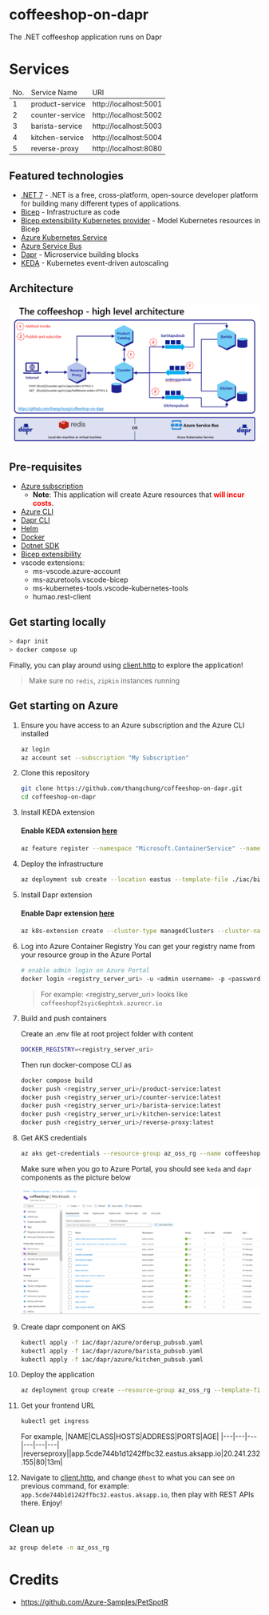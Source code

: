 # coffeeshop-on-dapr

The .NET coffeeshop application runs on Dapr

# Services

<table>
    <thead>
        <td>No.</td>
        <td>Service Name</td>
        <td>URI</td>
    </thead>
    <tr>
        <td>1</td>
        <td>product-service</td>
        <td>http://localhost:5001</td>
    </tr>
    <tr>
        <td>2</td>
        <td>counter-service</td>
        <td>http://localhost:5002</td>
    </tr>
    <tr>
        <td>3</td>
        <td>barista-service</td>
        <td>http://localhost:5003</td>
    </tr>
    <tr>
        <td>4</td>
        <td>kitchen-service</td>
        <td>http://localhost:5004</td>
    </tr>
    <tr>
        <td>5</td>
        <td>reverse-proxy</td>
        <td>http://localhost:8080</td>
    </tr>
</table>

## Featured technologies

- [.NET 7](https://dotnet.microsoft.com/en-us/download/dotnet/7.0) - .NET is a free, cross-platform, open-source developer platform for building many different types of applications.
- [Bicep](https://docs.microsoft.com/en-us/azure/azure-resource-manager/bicep/overview) - Infrastructure as code
- [Bicep extensibility Kubernetes provider](https://learn.microsoft.com/en-us/azure/azure-resource-manager/bicep/bicep-extensibility-kubernetes-provider) - Model Kubernetes resources in Bicep
- [Azure Kubernetes Service](https://docs.microsoft.com/en-us/azure/aks/intro-kubernetes)
- [Azure Service Bus](https://docs.microsoft.com/en-us/azure/service-bus-messaging/service-bus-messaging-overview)
- [Dapr](https://dapr.io) - Microservice building blocks
- [KEDA](https://keda.sh) - Kubernetes event-driven autoscaling

## Architecture

![](assets/coffeeshop_high_level_architecture.png)

## Pre-requisites

- [Azure subscription](https://azure.microsoft.com/free/)
  - **Note**: This application will create Azure resources that <font color=red>**will incur costs**</font>.
- [Azure CLI](https://docs.microsoft.com/cli/azure/install-azure-cli)
- [Dapr CLI](https://docs.dapr.io/getting-started/install-dapr-cli/)
- [Helm](https://helm.sh/docs/intro/install/)
- [Docker](https://docs.docker.com/get-docker/)
- [Dotnet SDK](https://dotnet.microsoft.com/download/dotnet/)
- [Bicep extensibility](https://learn.microsoft.com/en-us/azure/azure-resource-manager/bicep/bicep-extensibility-kubernetes-provider#enable-the-preview-feature)
- vscode extensions:
  - ms-vscode.azure-account
  - ms-azuretools.vscode-bicep
  - ms-kubernetes-tools.vscode-kubernetes-tools
  - humao.rest-client

## Get starting locally

```bash
> dapr init
> docker compose up 
```

Finally, you can play around using [client.http](client.http) to explore the application!

> Make sure no `redis`, `zipkin` instances running

## Get starting on Azure

1. Ensure you have access to an Azure subscription and the Azure CLI installed
   ```bash
   az login
   az account set --subscription "My Subscription"
   ```

1. Clone this repository
   ```bash
   git clone https://github.com/thangchung/coffeeshop-on-dapr.git
   cd coffeeshop-on-dapr
   ```

1. Install KEDA extension
   #### Enable KEDA extension [here](https://learn.microsoft.com/en-us/azure/aks/keda-deploy-add-on-arm)
   ```bash
   az feature register --namespace "Microsoft.ContainerService" --name "AKS-KedaPreview"
   ```

1. Deploy the infrastructure
   ```bash
   az deployment sub create --location eastus --template-file ./iac/bicep/main.bicep
   ```

1. Install Dapr extension
   #### Enable Dapr extension [here](https://docs.dapr.io/developing-applications/integrations/azure/azure-kubernetes-service-extension)
   ```bash   
   az k8s-extension create --cluster-type managedClusters --cluster-name coffeeshop --resource-group azure_oss_rg --name dapr --extension-type Microsoft.Dapr
   ```

1. Log into Azure Container Registry
   You can get your registry name from your resource group in the Azure Portal
   ```bash
   # enable admin login on Azure Portal
   docker login <registry_server_uri> -u <admin username> -p <password>
   ```

   > For example: <registry_server_uri> looks like `coffeeshopf2syic6ephtxk.azurecr.io`

1. Build and push containers

   Create an .env file at root project folder with content
   ```bash
   DOCKER_REGISTRY=<registry_server_uri>
   ```

   Then run docker-compose CLI as
   ```bash
   docker compose build
   docker push <registry_server_uri>/product-service:latest
   docker push <registry_server_uri>/counter-service:latest
   docker push <registry_server_uri>/barista-service:latest
   docker push <registry_server_uri>/kitchen-service:latest
   docker push <registry_server_uri>/reverse-proxy:latest
   ```

1. Get AKS credentials
   ```bash
   az aks get-credentials --resource-group az_oss_rg --name coffeeshop
   ```

   Make sure when you go to Azure Portal, you should see `keda` and `dapr` components as the picture below

   ![](assets/aks_coffeeshop.png)

1. Create dapr component on AKS
   ```bash
   kubectl apply -f iac/dapr/azure/orderup_pubsub.yaml
   kubectl apply -f iac/dapr/azure/barista_pubsub.yaml
   kubectl apply -f iac/dapr/azure/kitchen_pubsub.yaml
   ```

1. Deploy the application
   ```bash
   az deployment group create --resource-group az_oss_rg --template-file ./iac/bicep/app.bicep
   ```

1. Get your frontend URL
   ```bash
   kubectl get ingress
   ```

   For example,
   |NAME|CLASS|HOSTS|ADDRESS|PORTS|AGE|
   |---|---|---|---|---|---|
   |reverseproxy|<none>|app.5cde744b1d1242ffbc32.eastus.aksapp.io|20.241.232.155|80|13m|

8. Navigate to [client.http](client.http), and change `@host` to what you can see on previous command, for example: `app.5cde744b1d1242ffbc32.eastus.aksapp.io`, then play with REST APIs there. Enjoy!

## Clean up

   ```bash
   az group delete -n az_oss_rg
   ```

# Credits

- https://github.com/Azure-Samples/PetSpotR
